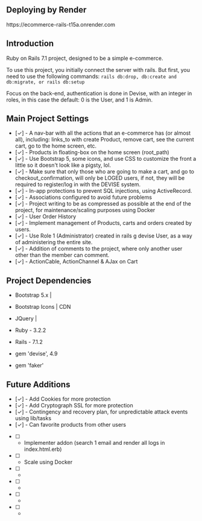 ## Deploying by Render

<div class="text-center">https://ecommerce-rails-t15a.onrender.com</div>

## Introduction

Ruby on Rails 7.1 project, designed to be a simple e-commerce.

To use this project, you initially connect the server with rails. But first, you need to use the following commands: `rails db:drop, db:create and db:migrate, or rails db:setup`

Focus on the back-end, authentication is done in Devise, with an integer in roles, in this case the default: 0 is the User, and 1 is Admin.

## Main Project Settings

- [✓] - A nav-bar with all the actions that an e-commerce has (or almost all), including: links_to with create Product, remove cart, see the current cart, go to the home screen, etc.
- [✓] - Products in floating-box on the home screen (root_path)
- [✓] - Use Bootstrap 5, some icons, and use CSS to customize the front a little so it doesn't look like a pigsty, lol.
- [✓] - Make sure that only those who are going to make a cart, and go to checkout_confirmation, will only be LOGED users, if not, they will be required to register/log in with the DEVISE system.
- [✓] - In-app protections to prevent SQL injections, using ActiveRecord.
- [✓] - Associations configured to avoid future problems
- [✓] - Project writing to be as compressed as possible at the end of the project, for maintenance/scaling purposes using Docker
- [✓] - User Order History
- [✓] - Implement management of Products, carts and orders created by users.
- [✓] - Use Role 1 (Administrator) created in rails g devise User, as a way of administering the entire site.
- [✓] - Addition of comments to the project, where only another user other than the member can comment.
- [✓] - ActionCable, ActionChannel & AJax on Cart

## Project Dependencies

- Bootstrap 5.x    |
- Bootstrap Icons  | CDN
- JQuery           |

- Ruby - 3.2.2
- Rails - 7.1.2

- gem 'devise', 4.9
- gem 'faker'

## Future Additions

- [✓] - Add Cookies for more protection
- [✓] - Add Cryptograph SSL for more protection
- [✓] - Contingency and recovery plan, for unpredictable attack events using lib/tasks
- [✓] - Can favorite products from other users
- [ ] - Implementer addon (search 1 email and render all logs in index.html.erb)
- [ ] - Scale using Docker
- [ ] - 
- [ ] - 
- [ ] - 
- [ ] - 

